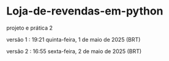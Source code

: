 # Loja-de-revendas-em-python
projeto e prática 2 

versão 1 : 19:21 quinta-feira, 1 de maio de 2025 (BRT) 

versão 2 : 16:55 sexta-feira, 2 de maio de 2025 (BRT) 
